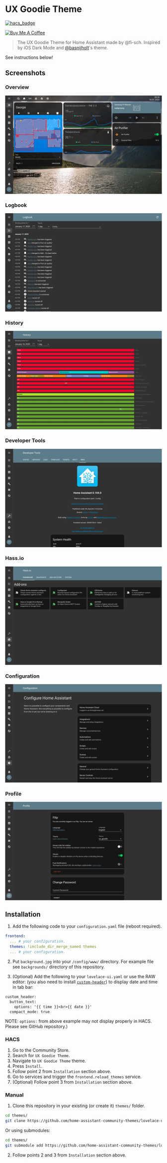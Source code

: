 # UX Goodie Theme

[![hacs_badge](https://img.shields.io/badge/HACS-Default-orange.svg)](https://github.com/custom-components/hacs)

<a href="https://www.buymeacoffee.com/fisch" target="_blank"><img src="https://www.buymeacoffee.com/assets/img/guidelines/download-assets-sm-2.svg" alt="Buy Me A Coffee" style="height: auto !important;width: auto !important;" ></a>

> The UX Goodie Theme for Home Assistant made by @fi-sch. Inspired by iOS Dark Mode and [@basnijholt](https://github.com/basnijholt/lovelace-ios-dark-mode-theme)'s theme. 

See instructions below!

## Screenshots

### Overview

![Theme - Overview](https://raw.githubusercontent.com/fi-sch/ux_goodie_theme/master/docs/theme-overview.jpg)

### Logbook

![Theme - Logbook](https://raw.githubusercontent.com/fi-sch/ux_goodie_theme/master/docs/theme-logbook.png)

### History

![Theme - History](https://raw.githubusercontent.com/fi-sch/ux_goodie_theme/master/docs/theme-history.png)

### Developer Tools

![Theme - Developer Tools](https://raw.githubusercontent.com/fi-sch/ux_goodie_theme/master/docs/theme-developer-tools.png)

### Hass.io

![Theme - Hass.io](https://raw.githubusercontent.com/fi-sch/ux_goodie_theme/master/docs/theme-hassio.png)

### Configuration

![Theme - Configuration](https://raw.githubusercontent.com/fi-sch/ux_goodie_theme/master/docs/theme-configuration.png)

### Profile

![Theme - Profile](https://raw.githubusercontent.com/fi-sch/ux_goodie_theme/master/docs/theme-profile.png)

## Installation

1. Add the following code to your `configuration.yaml` file (reboot required).

```yaml
frontend:
  ... # your configuration.
  themes: !include_dir_merge_named themes
  ... # your configuration.
```

2. Put `background.jpg` into your `/config/www/` directory. For example file see `backgrounds/` directory of this repository.

3. (Optional) Add the following to your `lovelace-ui.yaml` or use the RAW editor: (you also need to install [`custom-header`](https://github.com/maykar/custom-header)) to display date and time in tab bar:

```
custom_header:
  button_text:
    options: '{{ time }}<br>{{ date }}'
  compact_mode: true
```
NOTE: `options:` from above example may not display properly in HACS. Please see GitHub repository.)

### HACS

1. Go to the Community Store.
2. Search for `UX Goodie Theme`.
3. Navigate to `UX Goodie Theme` theme.
4. Press `Install`.
5. Follow point 2 from `Installation` section above.
6. Go to services and trigger the `frontend.reload_themes` service.
7. (Optional) Follow point 3 from `Installation` section above.

### Manual

1. Clone this repository in your existing (or create it) `themes/` folder.

```bash
cd themes/
git clone https://github.com/home-assistant-community-themes/lovelace-ux-goodie-theme.git
```

Or using submodules:

```bash
cd themes/
git submodule add https://github.com/home-assistant-community-themes/lovelace-ux-goodie-theme.git
```

2. Follow points 2 and 3 from `Installation` section above.
